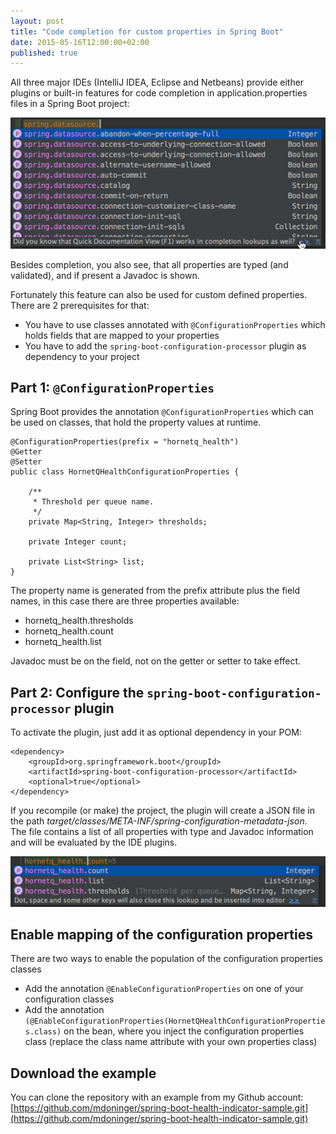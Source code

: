 ```yaml
---
layout: post
title: "Code completion for custom properties in Spring Boot"
date: 2015-05-16T12:00:00+02:00
published: true
---
```


All three major IDEs (IntelliJ IDEA, Eclipse and Netbeans) provide either plugins or built-in features for code completion
in application.properties files in a Spring Boot project:

![](/images/codecompletionproperties2.png)

Besides completion, you also see, that all properties are typed (and validated), and if present a Javadoc is shown.

Fortunately this feature can also be used for custom defined properties. There are 2 prerequisites for that:

- You have to use classes annotated with `@ConfigurationProperties` which holds fields that are mapped to your properties
- You have to add the `spring-boot-configuration-processor` plugin as dependency to your project

## Part 1: `@ConfigurationProperties` ##

Spring Boot provides the annotation `@ConfigurationProperties` which can be used on classes, that hold the property values
at runtime.


    @ConfigurationProperties(prefix = "hornetq_health")
    @Getter
    @Setter
    public class HornetQHealthConfigurationProperties {

        /**
         * Threshold per queue name.
         */
        private Map<String, Integer> thresholds;

        private Integer count;

        private List<String> list;
    }

The property name is generated from the prefix attribute plus the field names, in this case there are three properties available:

- hornetq_health.thresholds
- hornetq_health.count
- hornetq_health.list

Javadoc must be on the field, not on the getter or setter to take effect.

## Part 2: Configure the `spring-boot-configuration-processor` plugin

To activate the plugin, just add it as optional dependency in your POM:

    <dependency>
        <groupId>org.springframework.boot</groupId>
        <artifactId>spring-boot-configuration-processor</artifactId>
        <optional>true</optional>
    </dependency>

If you recompile (or make) the project, the plugin will create a JSON file in the path *target/classes/META-INF/spring-configuration-metadata-json*.
The file contains a list of all properties with type and Javadoc information and will be evaluated by the IDE plugins.

![](/images/codecompletionproperties1.png)

## Enable mapping of the configuration properties ##

There are two ways to enable the population of the configuration properties classes

- Add the annotation `@EnableConfigurationProperties` on one of your configuration classes
- Add the annotation `(@EnableConfigurationProperties(HornetQHealthConfigurationProperties.class)` on the bean, where you inject the configuration properties class (replace the class name attribute with your own properties class)

## Download the example ##

You can clone the repository with an example from my Github account: [https://github.com/mdoninger/spring-boot-health-indicator-sample.git](https://github.com/mdoninger/spring-boot-health-indicator-sample.git)